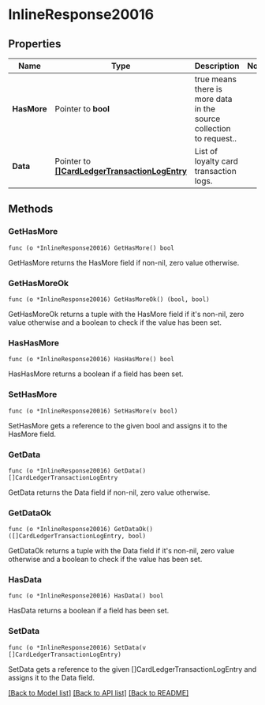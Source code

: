 # InlineResponse20016

## Properties

Name | Type | Description | Notes
------------ | ------------- | ------------- | -------------
**HasMore** | Pointer to **bool** | true means there is more data in the source collection to request.. | 
**Data** | Pointer to [**[]CardLedgerTransactionLogEntry**](CardLedgerTransactionLogEntry.md) | List of loyalty card transaction logs. | 

## Methods

### GetHasMore

`func (o *InlineResponse20016) GetHasMore() bool`

GetHasMore returns the HasMore field if non-nil, zero value otherwise.

### GetHasMoreOk

`func (o *InlineResponse20016) GetHasMoreOk() (bool, bool)`

GetHasMoreOk returns a tuple with the HasMore field if it's non-nil, zero value otherwise
and a boolean to check if the value has been set.

### HasHasMore

`func (o *InlineResponse20016) HasHasMore() bool`

HasHasMore returns a boolean if a field has been set.

### SetHasMore

`func (o *InlineResponse20016) SetHasMore(v bool)`

SetHasMore gets a reference to the given bool and assigns it to the HasMore field.

### GetData

`func (o *InlineResponse20016) GetData() []CardLedgerTransactionLogEntry`

GetData returns the Data field if non-nil, zero value otherwise.

### GetDataOk

`func (o *InlineResponse20016) GetDataOk() ([]CardLedgerTransactionLogEntry, bool)`

GetDataOk returns a tuple with the Data field if it's non-nil, zero value otherwise
and a boolean to check if the value has been set.

### HasData

`func (o *InlineResponse20016) HasData() bool`

HasData returns a boolean if a field has been set.

### SetData

`func (o *InlineResponse20016) SetData(v []CardLedgerTransactionLogEntry)`

SetData gets a reference to the given []CardLedgerTransactionLogEntry and assigns it to the Data field.


[[Back to Model list]](../README.md#documentation-for-models) [[Back to API list]](../README.md#documentation-for-api-endpoints) [[Back to README]](../README.md)


